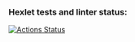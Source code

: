 ### Hexlet tests and linter status:
[![Actions Status](https://github.com/Boison88/python-project-52/actions/workflows/hexlet-check.yml/badge.svg)](https://github.com/Boison88/python-project-52/actions)